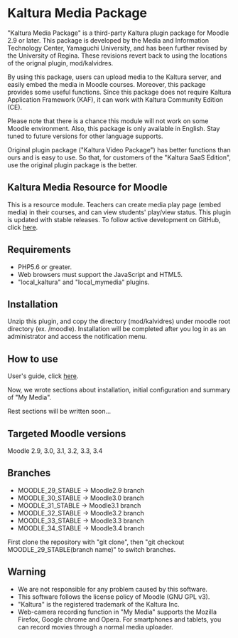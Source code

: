 # Kaltura Media Package

"Kaltura Media Package" is a third-party Kaltura plugin package for Moodle 2.9 or later.
This package is developed by the Media and Information Technology Center, Yamaguchi University, and has been further revised by the University of Regina.
These revisions revert back to using the locations of the orignal plugin, mod/kalvidres.

By using this package, users can upload media to the Kaltura server, and easily embed the media in Moodle courses.
Moreover, this package provides some useful functions.
Since this package does not require Kaltura Application Framework (KAF), it can work with Kaltura Community Edition (CE).

Please note that there is a chance this module will not work on some Moodle environment.
Also, this package is only available in English. Stay tuned to future versions for other language supports.

Original plugin package ("Kaltura Video Package") has better functions than ours and is easy to use. So that, for customers of the "Kaltura SaaS Edition", use the original plugin package is the better.

Kaltura Media Resource for Moodle
------

This is a resource module.
Teachers can create media play page (embed media) in their courses, and can view students' play/view status.
This plugin is updated with stable releases. To follow active development on GitHub, click [here](https://github.com/YU-MITC/moodle-mod_kalvidres/).

Requirements
------

* PHP5.6 or greater.
* Web browsers must support the JavaScript and HTML5.
* "local_kaltura" and "local_mymedia" plugins.

Installation
------

Unzip this plugin, and copy the directory (mod/kalvidres) under moodle root directory (ex. /moodle).
Installation will be completed after you log in as an administrator and access the notification menu.

How to use
------

User's guide, click [here](http://www.cc.yamaguchi-u.ac.jp/guides/cas/plugins/userguide_version1.1.pdf).

Now, we wrote sections about installation, initial configuration and summary of "My Media".

Rest sections will be written soon...

Targeted Moodle versions
------

Moodle 2.9, 3.0, 3.1, 3.2, 3.3, 3.4

Branches
------

* MOODLE_29_STABLE -> Moodle2.9 branch 
* MOODLE_30_STABLE -> Moodle3.0 branch 
* MOODLE_31_STABLE -> Moodle3.1 branch 
* MOODLE_32_STABLE -> Moodle3.2 branch 
* MOODLE_33_STABLE -> Moodle3.3 branch 
* MOODLE_34_STABLE -> Moodle3.4 branch 

First clone the repository with "git clone", then "git checkout MOODLE_29_STABLE(branch name)" to switch branches.

Warning
------

* We are not responsible for any problem caused by this software. 
* This software follows the license policy of Moodle (GNU GPL v3).
* "Kaltura" is the registered trademark of the Kaltura Inc.
* Web-camera recording function in "My Media" supports the Mozilla Firefox, Google chrome and Opera. For smartphones and tablets, you can record movies through a normal media uploader.
